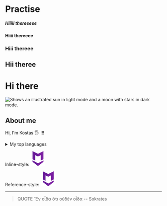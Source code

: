 # Practise
<!-- using from 1 to 5 # as in html file -->
##### Hiiiii thereeeee 
#### Hiiii thereeee
### Hiii thereee
## Hii theree
# Hi there 

<!-- using for Adding an image to suit your visitors either they use dark mode or light to their browser -->
<picture>
  <source media="(prefers-color-scheme: dark)" srcset="https://user-images.githubusercontent.com/25423296/163456776-7f95b81a-f1ed-45f7-b7ab-8fa810d529fa.png">
  <source media="(prefers-color-scheme: light)" srcset="https://user-images.githubusercontent.com/25423296/163456779-a8556205-d0a5-45e2-ac17-42d089e3c3f8.png">
  <img alt="Shows an illustrated sun in light mode and a moon with stars in dark mode." src="https://user-images.githubusercontent.com/25423296/163456779-a8556205-d0a5-45e2-ac17-42d089e3c3f8.png">
</picture>

## About me
Hi, I'm Kostas 🖐 !!!

<!-- 
usign <summary> for marking it like a drop down list 
using <details></details> to attribute to make the section display as open by default -->

<details>
<summary>My top languages</summary>
  
| Rank | Languages | 
|-----:|-----------|
|     1|HTML/CSS/JS|
|     2|C/C++      |
|     3|Java       |

</details>


Inline-style: 
![alt text](https://github.com/adam-p/markdown-here/raw/master/src/common/images/icon48.png "First Logo ")

Reference-style: 
![alt text][logo]

[logo]: https://github.com/adam-p/markdown-here/raw/master/src/common/images/icon48.png "Second Logo"



---

> QUOTE
> Ἓν οἶδα ὅτι οὐδὲν οἶδα
-- Sokrates
